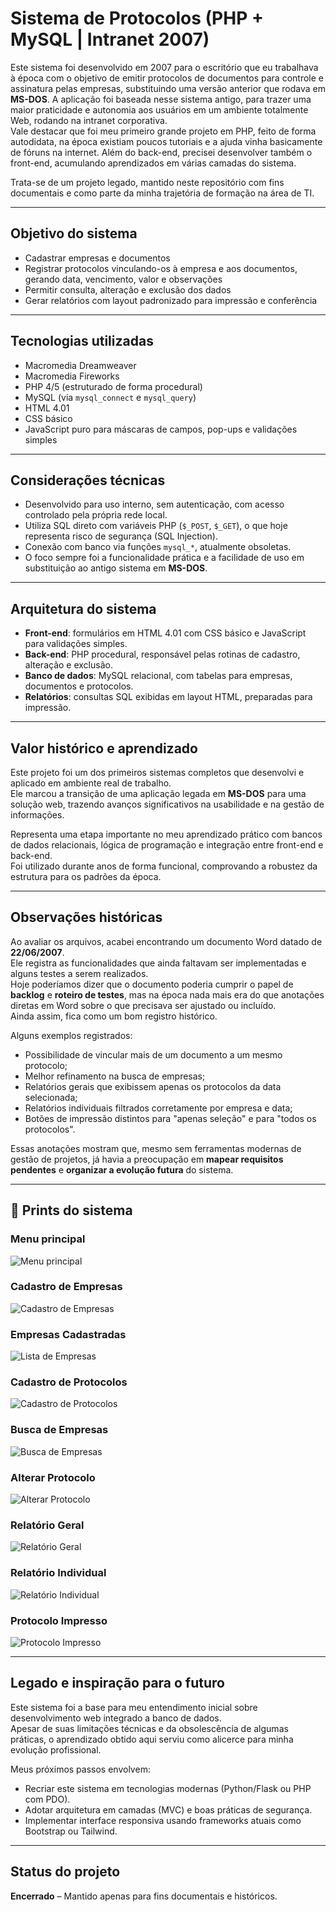 # Sistema de Protocolos (PHP + MySQL | Intranet 2007)

Este sistema foi desenvolvido em 2007 para o escritório que eu trabalhava à época com o objetivo de emitir protocolos de documentos para controle e assinatura pelas empresas, substituindo uma versão anterior que 
rodava em **MS-DOS**. A aplicação foi baseada nesse sistema antigo, para trazer uma maior praticidade e autonomia aos usuários em um ambiente totalmente Web, rodando na intranet corporativa.  
Vale destacar que foi meu primeiro grande projeto em PHP, feito de forma autodidata, na época existiam poucos tutoriais e a ajuda vinha basicamente de fóruns na internet. 
Além do back-end, precisei desenvolver também o front-end, acumulando aprendizados em várias camadas do sistema.

Trata-se de um projeto legado, mantido neste repositório com fins documentais e como parte da minha trajetória de formação na área de TI.

---

## Objetivo do sistema

- Cadastrar empresas e documentos  
- Registrar protocolos vinculando-os à empresa e aos documentos, gerando data, vencimento, valor e observações  
- Permitir consulta, alteração e exclusão dos dados  
- Gerar relatórios com layout padronizado para impressão e conferência

---

## Tecnologias utilizadas

- Macromedia Dreamweaver  
- Macromedia Fireworks  
- PHP 4/5 (estruturado de forma procedural)  
- MySQL (via `mysql_connect` e `mysql_query`)  
- HTML 4.01  
- CSS básico  
- JavaScript puro para máscaras de campos, pop-ups e validações simples  

---

## Considerações técnicas

- Desenvolvido para uso interno, sem autenticação, com acesso controlado pela própria rede local.  
- Utiliza SQL direto com variáveis PHP (`$_POST`, `$_GET`), o que hoje representa risco de segurança (SQL Injection).  
- Conexão com banco via funções `mysql_*`, atualmente obsoletas.  
- O foco sempre foi a funcionalidade prática e a facilidade de uso em substituição ao antigo sistema em **MS-DOS**.  

---

## Arquitetura do sistema

- **Front-end**: formulários em HTML 4.01 com CSS básico e JavaScript para validações simples.  
- **Back-end**: PHP procedural, responsável pelas rotinas de cadastro, alteração e exclusão.  
- **Banco de dados**: MySQL relacional, com tabelas para empresas, documentos e protocolos.  
- **Relatórios**: consultas SQL exibidas em layout HTML, preparadas para impressão.  

---

## Valor histórico e aprendizado

Este projeto foi um dos primeiros sistemas completos que desenvolvi e aplicado em ambiente real de trabalho.  
Ele marcou a transição de uma aplicação legada em **MS-DOS** para uma solução web, trazendo avanços significativos na usabilidade e na gestão de informações.

Representa uma etapa importante no meu aprendizado prático com bancos de dados relacionais, lógica de programação e integração entre front-end e back-end.  
Foi utilizado durante anos de forma funcional, comprovando a robustez da estrutura para os padrões da época.

---

## Observações históricas

Ao avaliar os arquivos, acabei encontrando um documento Word datado de **22/06/2007**.  
Ele registra as funcionalidades que ainda faltavam ser implementadas e alguns testes a serem realizados.  
Hoje poderíamos dizer que o documento poderia cumprir o papel de **backlog** e **roteiro de testes**, mas na época nada mais era do que anotações diretas em Word sobre o que precisava ser ajustado ou incluído.  
Ainda assim, fica como um bom registro histórico.  

Alguns exemplos registrados:  
- Possibilidade de vincular mais de um documento a um mesmo protocolo;  
- Melhor refinamento na busca de empresas;  
- Relatórios gerais que exibissem apenas os protocolos da data selecionada;  
- Relatórios individuais filtrados corretamente por empresa e data;  
- Botões de impressão distintos para "apenas seleção" e para "todos os protocolos".  

Essas anotações mostram que, mesmo sem ferramentas modernas de gestão de projetos, já havia a preocupação em **mapear requisitos pendentes** e **organizar a evolução futura** do sistema.

---

## 📸 Prints do sistema

### Menu principal
![Menu principal](Imagem%20001.png)

### Cadastro de Empresas
![Cadastro de Empresas](Imagem%20002.png)

### Empresas Cadastradas
![Lista de Empresas](Imagem%20003.png)

### Cadastro de Protocolos
![Cadastro de Protocolos](Imagem%20004.png)

### Busca de Empresas
![Busca de Empresas](Imagem%20005.png)

### Alterar Protocolo
![Alterar Protocolo](Imagem%20006.png)

### Relatório Geral
![Relatório Geral](Imagem%20007.png)

### Relatório Individual
![Relatório Individual](Imagem%20008.png)

### Protocolo Impresso
![Protocolo Impresso](Imagem%20009.png)

---

## Legado e inspiração para o futuro

Este sistema foi a base para meu entendimento inicial sobre desenvolvimento web integrado a banco de dados.  
Apesar de suas limitações técnicas e da obsolescência de algumas práticas, o aprendizado obtido aqui serviu como alicerce para minha evolução profissional.  

Meus próximos passos envolvem:  
- Recriar este sistema em tecnologias modernas (Python/Flask ou PHP com PDO).  
- Adotar arquitetura em camadas (MVC) e boas práticas de segurança.  
- Implementar interface responsiva usando frameworks atuais como Bootstrap ou Tailwind.  

---

## Status do projeto

**Encerrado** – Mantido apenas para fins documentais e históricos.
